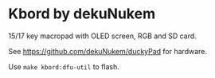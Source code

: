 # Kbord by dekuNukem

15/17 key macropad with OLED screen, RGB and SD card.

See https://github.com/dekuNukem/duckyPad for hardware.

Use `make kbord:dfu-util` to flash.
